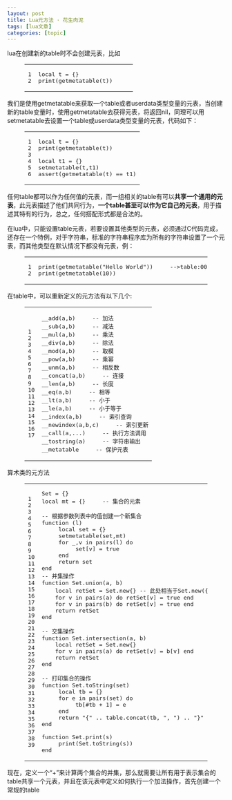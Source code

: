 ```yaml
---
layout: post
title: Lua元方法 · 花生肉泥 
tags: [lua文章]
categories: [topic]
---
```

<p>lua在创建新的table时不会创建元表，比如<br/></p><figure class="highlight lua"><table><tbody><tr><td class="gutter"><pre><span class="line">1</span><br/><span class="line">2</span><br/></pre></td><td class="code"><pre><span class="line"><span class="keyword">local</span> t = {}</span><br/><span class="line"><span class="built_in">print</span>(<span class="built_in">getmetatable</span>(t))     </span><br/></pre></td></tr></tbody></table></figure><p></p>
<p>我们是使用getmetatable来获取一个table或者userdata类型变量的元表，当创建新的table变量时，使用getmetatable去获得元表，将返回nil，同理可以用setmetatable去设置一个table或userdata类型变量的元表，代码如下：<br/></p><figure class="highlight lua"><table><tbody><tr><td class="gutter"><pre><span class="line">1</span><br/><span class="line">2</span><br/><span class="line">3</span><br/><span class="line">4</span><br/><span class="line">5</span><br/><span class="line">6</span><br/></pre></td><td class="code"><pre><span class="line"><span class="keyword">local</span> t = {}</span><br/><span class="line"><span class="built_in">print</span>(<span class="built_in">getmetatable</span>(t))     </span><br/><span class="line"></span><br/><span class="line"><span class="keyword">local</span> t1 = {}</span><br/><span class="line"><span class="built_in">setmetatable</span>(t,t1)</span><br/><span class="line"><span class="built_in">assert</span>(<span class="built_in">getmetatable</span>(t) == t1)</span><br/></pre></td></tr></tbody></table></figure><p></p>
<p>任何table都可以作为任何值的元表，而一组相关的table有可以<strong>共享一个通用的元表</strong>，此元表描述了他们共同行为，<strong>一个table甚至可以作为它自己的元表</strong>，用于描述其特有的行为，总之，任何搭配形式都是合法的。</p>
<p>在lua中，只能设置table元表，若要设置其他类型的元表，必须通过C代码完成，还存在一个特例，对于字符串，标准的字符串程序库为所有的字符串设置了一个元表，而其他类型在默认情况下都没有元表，例：<br/></p><figure class="highlight lua"><table><tbody><tr><td class="gutter"><pre><span class="line">1</span><br/><span class="line">2</span><br/></pre></td><td class="code"><pre><span class="line"><span class="built_in">print</span>(<span class="built_in">getmetatable</span>(<span class="string">&#34;Hello World&#34;</span>))     <span class="comment">--&gt;table:0062EA18</span></span><br/><span class="line"><span class="built_in">print</span>(<span class="built_in">getmetatable</span>(<span class="number">10</span>))     </span><br/></pre></td></tr></tbody></table></figure><p></p>
<p>在table中，可以重新定义的元方法有以下几个:<br/></p><figure class="highlight lua"><table><tbody><tr><td class="gutter"><pre><span class="line">1</span><br/><span class="line">2</span><br/><span class="line">3</span><br/><span class="line">4</span><br/><span class="line">5</span><br/><span class="line">6</span><br/><span class="line">7</span><br/><span class="line">8</span><br/><span class="line">9</span><br/><span class="line">10</span><br/><span class="line">11</span><br/><span class="line">12</span><br/><span class="line">13</span><br/><span class="line">14</span><br/><span class="line">15</span><br/><span class="line">16</span><br/><span class="line">17</span><br/></pre></td><td class="code"><pre><span class="line"><span class="built_in">__add</span>(a,b)     <span class="comment">-- 加法</span></span><br/><span class="line"><span class="built_in">__sub</span>(a,b)     <span class="comment">-- 减法</span></span><br/><span class="line"><span class="built_in">__mul</span>(a,b)     <span class="comment">-- 乘法</span></span><br/><span class="line"><span class="built_in">__div</span>(a,b)     <span class="comment">-- 除法</span></span><br/><span class="line"><span class="built_in">__mod</span>(a,b)     <span class="comment">-- 取模</span></span><br/><span class="line"><span class="built_in">__pow</span>(a,b)     <span class="comment">-- 乘幂</span></span><br/><span class="line"><span class="built_in">__unm</span>(a,b)     <span class="comment">-- 相反数</span></span><br/><span class="line"><span class="built_in">__concat</span>(a,b)     <span class="comment">-- 连接</span></span><br/><span class="line"><span class="built_in">__len</span>(a,b)     <span class="comment">-- 长度</span></span><br/><span class="line"><span class="built_in">__eq</span>(a,b)     <span class="comment">-- 相等</span></span><br/><span class="line"><span class="built_in">__lt</span>(a,b)     <span class="comment">-- 小于</span></span><br/><span class="line"><span class="built_in">__le</span>(a,b)     <span class="comment">-- 小于等于</span></span><br/><span class="line"><span class="built_in">__index</span>(a,b)     <span class="comment">-- 索引查询</span></span><br/><span class="line"><span class="built_in">__newindex</span>(a,b,c)     <span class="comment">-- 索引更新</span></span><br/><span class="line"><span class="built_in">__call</span>(a,...)     <span class="comment">-- 执行方法调用</span></span><br/><span class="line"><span class="built_in">__tostring</span>(a)     <span class="comment">-- 字符串输出</span></span><br/><span class="line"><span class="built_in">__metatable</span>     <span class="comment">-- 保护元表</span></span><br/></pre></td></tr></tbody></table></figure><p></p>
<p>算术类的元方法<br/></p><figure class="highlight lua"><table><tbody><tr><td class="gutter"><pre><span class="line">1</span><br/><span class="line">2</span><br/><span class="line">3</span><br/><span class="line">4</span><br/><span class="line">5</span><br/><span class="line">6</span><br/><span class="line">7</span><br/><span class="line">8</span><br/><span class="line">9</span><br/><span class="line">10</span><br/><span class="line">11</span><br/><span class="line">12</span><br/><span class="line">13</span><br/><span class="line">14</span><br/><span class="line">15</span><br/><span class="line">16</span><br/><span class="line">17</span><br/><span class="line">18</span><br/><span class="line">19</span><br/><span class="line">20</span><br/><span class="line">21</span><br/><span class="line">22</span><br/><span class="line">23</span><br/><span class="line">24</span><br/><span class="line">25</span><br/><span class="line">26</span><br/><span class="line">27</span><br/><span class="line">28</span><br/><span class="line">29</span><br/><span class="line">30</span><br/><span class="line">31</span><br/><span class="line">32</span><br/><span class="line">33</span><br/><span class="line">34</span><br/><span class="line">35</span><br/><span class="line">36</span><br/><span class="line">37</span><br/><span class="line">38</span><br/><span class="line">39</span><br/></pre></td><td class="code"><pre><span class="line">Set = {}</span><br/><span class="line"><span class="keyword">local</span> mt = {}     <span class="comment">-- 集合的元素</span></span><br/><span class="line"></span><br/><span class="line"><span class="comment">-- 根据参数列表中的值创建一个新集合</span></span><br/><span class="line"><span class="function"><span class="keyword">function</span> <span class="params">(l)</span></span></span><br/><span class="line">     <span class="keyword">local</span> set = {}</span><br/><span class="line">     <span class="built_in">setmetatable</span>(set,mt)</span><br/><span class="line">     <span class="keyword">for</span> _,v <span class="keyword">in</span> <span class="built_in">pairs</span>(l) <span class="keyword">do</span></span><br/><span class="line">          set[v] = <span class="literal">true</span></span><br/><span class="line">     <span class="keyword">end</span></span><br/><span class="line">     <span class="keyword">return</span> set</span><br/><span class="line"><span class="keyword">end</span></span><br/><span class="line"><span class="comment">-- 并集操作</span></span><br/><span class="line"><span class="function"><span class="keyword">function</span> <span class="title">Set.union</span><span class="params">(a, b)</span></span></span><br/><span class="line">    <span class="keyword">local</span> retSet = Set.new{} <span class="comment">-- 此处相当于Set.new({})</span></span><br/><span class="line">    <span class="keyword">for</span> v <span class="keyword">in</span> <span class="built_in">pairs</span>(a) <span class="keyword">do</span> retSet[v] = <span class="literal">true</span> <span class="keyword">end</span></span><br/><span class="line">    <span class="keyword">for</span> v <span class="keyword">in</span> <span class="built_in">pairs</span>(b) <span class="keyword">do</span> retSet[v] = <span class="literal">true</span> <span class="keyword">end</span></span><br/><span class="line">    <span class="keyword">return</span> retSet</span><br/><span class="line"><span class="keyword">end</span></span><br/><span class="line"></span><br/><span class="line"><span class="comment">-- 交集操作</span></span><br/><span class="line"><span class="function"><span class="keyword">function</span> <span class="title">Set.intersection</span><span class="params">(a, b)</span></span></span><br/><span class="line">    <span class="keyword">local</span> retSet = Set.new{}</span><br/><span class="line">    <span class="keyword">for</span> v <span class="keyword">in</span> <span class="built_in">pairs</span>(a) <span class="keyword">do</span> retSet[v] = b[v] <span class="keyword">end</span></span><br/><span class="line">    <span class="keyword">return</span> retSet</span><br/><span class="line"><span class="keyword">end</span></span><br/><span class="line"></span><br/><span class="line"><span class="comment">-- 打印集合的操作</span></span><br/><span class="line"><span class="function"><span class="keyword">function</span> <span class="title">Set.toString</span><span class="params">(set)</span></span></span><br/><span class="line">     <span class="keyword">local</span> tb = {}</span><br/><span class="line">     <span class="keyword">for</span> e <span class="keyword">in</span> <span class="built_in">pairs</span>(set) <span class="keyword">do</span></span><br/><span class="line">          tb[#tb + <span class="number">1</span>] = e</span><br/><span class="line">     <span class="keyword">end</span></span><br/><span class="line">     <span class="keyword">return</span> <span class="string">&#34;{&#34;</span> .. <span class="built_in">table</span>.<span class="built_in">concat</span>(tb, <span class="string">&#34;, &#34;</span>) .. <span class="string">&#34;}&#34;</span></span><br/><span class="line"><span class="keyword">end</span></span><br/><span class="line"></span><br/><span class="line"><span class="function"><span class="keyword">function</span> <span class="title">Set.print</span><span class="params">(s)</span></span></span><br/><span class="line">     <span class="built_in">print</span>(Set.toString(s))</span><br/><span class="line"><span class="keyword">end</span></span><br/></pre></td></tr></tbody></table></figure><p></p>
<p>现在，定义一个“+”来计算两个集合的并集，那么就需要让所有用于表示集合的table共享一个元表，并且在该元表中定义如何执行一个加法操作，首先创建一个常规的table</p>